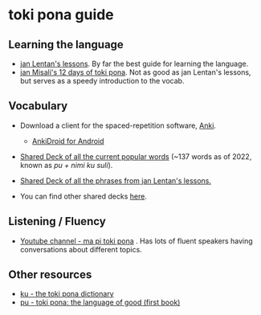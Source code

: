 # toki pona guide

## Learning the language

- [jan Lentan's lessons](https://devurandom.xyz/tokipona/). By far the best guide for learning the language.
- [jan Misali's 12 days of toki pona](https://www.youtube.com/watch?v=4L-dvvng4Zc). Not as good as jan Lentan's lessons, but serves as a speedy introduction to the vocab.

## Vocabulary

- Download a client for the spaced-repetition software, [Anki](https://apps.ankiweb.net/). 
  - [AnkiDroid for Android](https://play.google.com/store/apps/details?id=com.ichi2.anki)

- [Shared Deck of all the current popular words](https://ankiweb.net/shared/info/1075479788) (~137 words as of 2022, known as *pu + nimi ku suli*).
- [Shared Deck of all the phrases from jan Lentan's lessons.](https://ankiweb.net/shared/info/204928497)
- You can find other shared decks [here](https://ankiweb.net/shared/decks/toki%20pona).

## Listening / Fluency

- [Youtube channel - ma pi toki pona](https://www.youtube.com/channel/UCQTppoxw6lJTtvr9ZRIjmgg) . Has lots of fluent speakers having conversations about different topics.

## Other resources

- [ku - the toki pona dictionary](https://www.amazon.com/dp/0978292367/)
- [pu - toki pona: the language of good (first book)](http://www.amazon.com/gp/product/0978292308)

